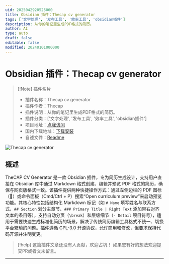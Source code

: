 ```yaml
---
uid: 2025042920525060
title: Obsidian 插件：Thecap cv generator
tags: ['文字处理', '发布工具', '效率工具', 'obsidian插件']
description: 从你的笔记里生成PDF格式的简历。
author: AI
type: auto
draft: false
editable: false
modified: 20240101000000
---
```


# Obsidian 插件：Thecap cv generator

> [!Note] 插件名片
> - 插件名称：Thecap cv generator
> - 插件作者：Thecap
> - 插件说明：从你的笔记里生成PDF格式的简历。
> - 插件分类：['文字处理', '发布工具', '效率工具', 'obsidian插件']
> - 项目地址：[点我访问](https://github.com/xthecapx/thecap-cv-generator)
> - 国内下载地址：[下载安装](https://pkmer.cn/products/plugin/pluginMarket/?thecap-cv-generator)
> - 自述文件：[Readme](https://ghproxy.net/https://raw.githubusercontent.com/xthecapx/Thecap-cv-generator/main/README.md)

![Thecap cv generator](https://cdn.pkmer.cn/covers/thecap-cv-generator_2_0.png!pkmer)

## 概述

TheCAP CV Generator 是一款 Obsidian 插件，专为简历生成设计，支持用户直接在 Obsidian 库中通过 Markdown 格式创建、编辑并预览 PDF 格式的简历，确保与网页版格式一致。该插件提供两种快捷操作方式：通过左侧边栏的 PDF 图标（📄）或命令面板（Cmd/Ctrl + P）搜索“Open curriculum preview”来启动预览功能。其核心特性包括结构化 Markdown 标记（如 `# Name` 填写姓名与联系方式、`## Section` 划分主章节、`### Primary Title | Right Text` 添加带右对齐文本的条目等），支持自动分页（`\break`）和层级细节（`- Detail` 项目符号），适用于需要快速生成标准化简历的场景，解决了传统简历编辑工具格式不统一、切换平台繁琐的问题。插件遵循 GPL-3.0 开源协议，允许商用和修改，但要求保持代码开源并注明变更。


> [!help] 
> 这篇插件文章还没有人贡献，欢迎占坑！
> 如果您有好的想法欢迎提交PR或者文末留言。
> 

---



